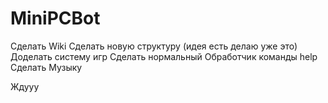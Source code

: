 # MiniPCBot

Сделать Wiki
Сделать новую структуру (идея есть делаю уже это)
Доделать систему игр
Сделать нормальный Обработчик команды help
Сделать Музыку

Ждууу